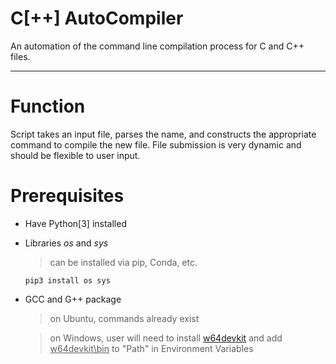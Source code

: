 # C[++] AutoCompiler
An automation of the command line compilation process for C and C++ files.

--------------------------------------------------------------------------

# Function
Script takes an input file,
parses the name, and constructs
the appropriate command to compile
the new file.
File submission is very dynamic
and should be flexible to user input.

# Prerequisites
* Have Python[3] installed
* Libraries _os_ and _sys_
  
  > can be installed via pip, Conda, etc.
  
  `pip3 install os sys`
* GCC and G++ package

  > on Ubuntu, commands already exist
  
  > on Windows, user will need to install
  [w64devkit](https://github.com/skeeto/w64devkit/releases/latest)
  and add <u>w64devkit\bin</u> to "Path" in Environment Variables
  
